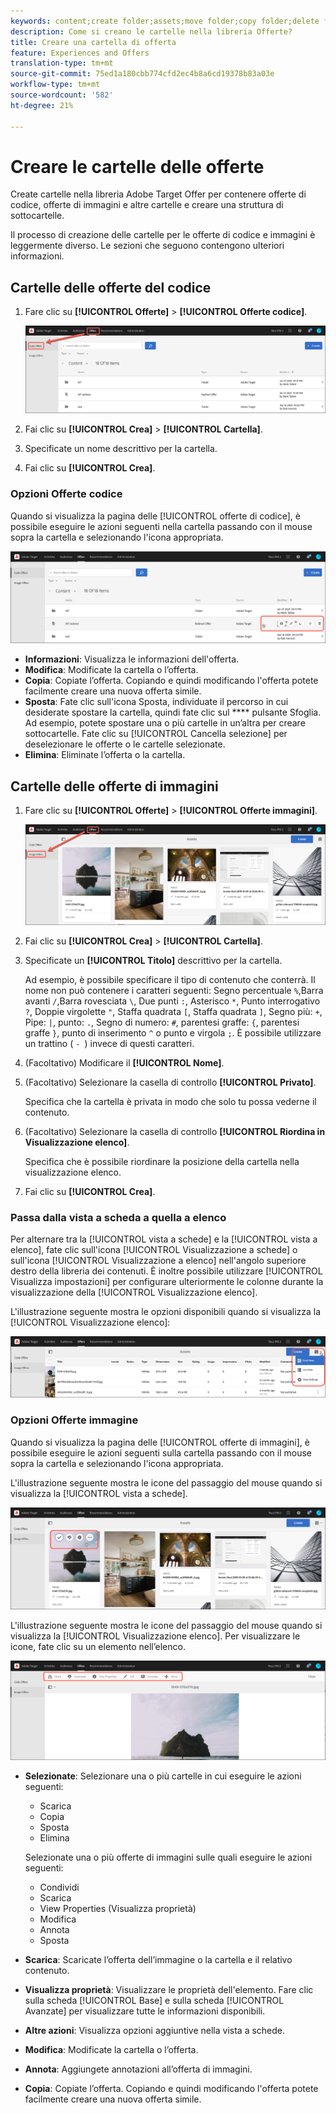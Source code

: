```yaml
---
keywords: content;create folder;assets;move folder;copy folder;delete folder;download folder;folder
description: Come si creano le cartelle nella libreria Offerte?
title: Creare una cartella di offerta
feature: Experiences and Offers
translation-type: tm+mt
source-git-commit: 75ed1a180cbb774cfd2ec4b8a6cd19378b83a03e
workflow-type: tm+mt
source-wordcount: '582'
ht-degree: 21%

---
```



# Creare le cartelle delle offerte

Create cartelle nella libreria  Adobe Target Offer per contenere offerte di codice, offerte di immagini e altre cartelle e creare una struttura di sottocartelle.

Il processo di creazione delle cartelle per le offerte di codice e immagini è leggermente diverso. Le sezioni che seguono contengono ulteriori informazioni.

## Cartelle delle offerte del codice

1. Fare clic su **[!UICONTROL Offerte]** > **[!UICONTROL Offerte codice]**.

   ![Code Offers, scheda](/help/c-experiences/c-manage-content/assets/code-offers-tab.png)

1. Fai clic su **[!UICONTROL Crea]** > **[!UICONTROL Cartella]**.

1. Specificate un nome descrittivo per la cartella.

1. Fai clic su **[!UICONTROL Crea]**.

### Opzioni Offerte codice

Quando si visualizza la pagina delle [!UICONTROL offerte di codice], è possibile eseguire le azioni seguenti nella cartella passando con il mouse sopra la cartella e selezionando l&#39;icona appropriata.

![Icone al passaggio del mouse nella scheda Code Offers (Offerte codice)](/help/c-experiences/c-manage-content/assets/code-offers-hover-icons.png)

* **Informazioni**: Visualizza le informazioni dell&#39;offerta.
* **Modifica**: Modificate la cartella o l’offerta.
* **Copia**: Copiate l’offerta. Copiando e quindi modificando l&#39;offerta potete facilmente creare una nuova offerta simile.
* **Sposta**: Fate clic sull&#39;icona Sposta, individuate il percorso in cui desiderate spostare la cartella, quindi fate clic sul  **** pulsante Sfoglia. Ad esempio, potete spostare una o più cartelle in un’altra per creare sottocartelle. Fate clic su [!UICONTROL Cancella selezione] per deselezionare le offerte o le cartelle selezionate.
* **Elimina**: Eliminate l’offerta o la cartella.

## Cartelle delle offerte di immagini

1. Fare clic su **[!UICONTROL Offerte]** > **[!UICONTROL Offerte immagini]**.

   ![Immagine, scheda](/help/c-experiences/c-manage-content/assets/image-offers-tab.png)

1. Fai clic su **[!UICONTROL Crea]** > **[!UICONTROL Cartella]**.
1. Specificate un **[!UICONTROL Titolo]** descrittivo per la cartella.

   Ad esempio, è possibile specificare il tipo di contenuto che conterrà. Il nome non può contenere i caratteri seguenti: Segno percentuale `%`,Barra avanti `/`,Barra rovesciata `\`, Due punti `:`, Asterisco `*`, Punto interrogativo `?`, Doppie virgolette `"`, Staffa quadrata `[`, Staffa quadrata `]`, Segno più: `+`, Pipe: `|`, punto: `.`, Segno di numero: `#`, parentesi graffe: `{`, parentesi graffe `}`, punto di inserimento `^` o punto e virgola `;`. È possibile utilizzare un trattino ( `- `) invece di questi caratteri.

1. (Facoltativo) Modificare il **[!UICONTROL Nome]**.
1. (Facoltativo) Selezionare la casella di controllo **[!UICONTROL Privato]**.

   Specifica che la cartella è privata in modo che solo tu possa vederne il contenuto.

1. (Facoltativo) Selezionare la casella di controllo **[!UICONTROL Riordina in Visualizzazione elenco]**.

   Specifica che è possibile riordinare la posizione della cartella nella visualizzazione elenco.

1. Fai clic su **[!UICONTROL Crea]**.

### Passa dalla vista a scheda a quella a elenco

Per alternare tra la [!UICONTROL vista a schede] e la [!UICONTROL vista a elenco], fate clic sull&#39;icona [!UICONTROL Visualizzazione a schede] o sull&#39;icona [!UICONTROL Visualizzazione a elenco] nell&#39;angolo superiore destro della libreria dei contenuti. È inoltre possibile utilizzare [!UICONTROL Visualizza impostazioni] per configurare ulteriormente le colonne durante la visualizzazione della [!UICONTROL Visualizzazione elenco].

L&#39;illustrazione seguente mostra le opzioni disponibili quando si visualizza la [!UICONTROL Visualizzazione elenco]:

![Opzioni Visualizzazione elenco](/help/c-experiences/c-manage-content/assets/view-settings-options.png)

### Opzioni Offerte immagine

Quando si visualizza la pagina delle [!UICONTROL offerte di immagini], è possibile eseguire le azioni seguenti sulla cartella passando con il mouse sopra la cartella e selezionando l&#39;icona appropriata.

L&#39;illustrazione seguente mostra le icone del passaggio del mouse quando si visualizza la [!UICONTROL vista a schede].

![Icone al passaggio del mouse nella scheda Offerte immagine quando si trova nella vista a schede](/help/c-experiences/c-manage-content/assets/image-offers-hover-icons.png)

L&#39;illustrazione seguente mostra le icone del passaggio del mouse quando si visualizza la [!UICONTROL Visualizzazione elenco]. Per visualizzare le icone, fate clic su un elemento nell’elenco.

![Icone al passaggio del mouse nella scheda Offerte immagine in visualizzazione elenco](/help/c-experiences/c-manage-content/assets/list-view-hover.png)

* **Selezionate**: Selezionare una o più cartelle in cui eseguire le azioni seguenti:

   * Scarica
   * Copia
   * Sposta
   * Elimina

   Selezionate una o più offerte di immagini sulle quali eseguire le azioni seguenti:

   * Condividi
   * Scarica
   * View Properties (Visualizza proprietà)
   * Modifica
   * Annota
   * Sposta


* **Scarica**: Scaricate l’offerta dell’immagine o la cartella e il relativo contenuto.
* **Visualizza proprietà**: Visualizzare le proprietà dell&#39;elemento. Fare clic sulla scheda [!UICONTROL Base] e sulla scheda [!UICONTROL Avanzate] per visualizzare tutte le informazioni disponibili.
* **Altre azioni**: Visualizza opzioni aggiuntive nella vista a schede.
* **Modifica**: Modificate la cartella o l’offerta.
* **Annota**: Aggiungete annotazioni all’offerta di immagini.
* **Copia**: Copiate l’offerta. Copiando e quindi modificando l&#39;offerta potete facilmente creare una nuova offerta simile.
